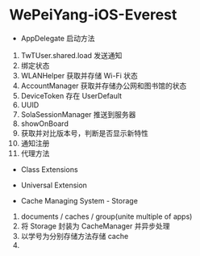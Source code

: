 # WePeiYang-iOS-Everest

- AppDelegate
启动方法
1. TwTUser.shared.load 发送通知
2. 绑定状态
3. WLANHelper 获取并存储 Wi-Fi 状态
4. AccountManager 获取并存储办公网和图书馆的状态
5. DeviceToken 存在 UserDefault
6. UUID
7. SolaSessionManager 推送到服务器
8. showOnBoard
9. 获取并对比版本号，判断是否显示新特性
10. 通知注册
11. 代理方法
- Class Extensions
- Universal Extension

- Cache Managing System - Storage
1. documents / caches / group(unite multiple of apps)
2. 将 Storage 封装为 CacheManager 并异步处理
3. 以学号为分别存储方法存储 cache
4. 

